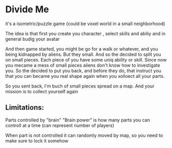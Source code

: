 # Divide Me

it's a isometric/puzzle game (could be voxel world in a small neighborhood)

The idea is that first you create you character , select skills and abiliy and in general budig your avatar

And then game started, you might be go for a walk or whatever, and you being kidnapped by aliens. But they small. And so the decided to split you on small pieces. Each piece of you have some uniq ability or skill.
Since now you mecame a mess of small pieces aliens don't know how to investigate you. So the decided to put you back, and before they do, that instruct you that you can became you real shape again when you xolloect all your parts.

So you sent back, I'm buch of small pieces spread on a map. And your mission is to collect yourself again

## Limitations:

Parts controlled by "brain"
"Brain power" is how many parts you can controll at a time (can represent number of players)

When part is not controlled it can randomly moved by map, so you need to make sure to lock it somehow

